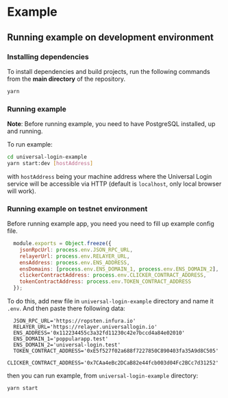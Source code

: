 # Example

## Running example on development environment

### Installing dependencies

To install dependencies and build projects, run the following commands from the **main directory** of the repository.
```sh
yarn
```

### Running example

**Note**: Before running example, you need to have PostgreSQL installed, up and running.

To run example:

```sh
cd universal-login-example
yarn start:dev [hostAddress]
```

with `hostAddress` being your machine address where the Universal Login service will be accessible via HTTP (default is `localhost`, only local browser will work).

### Running example on testnet environment

Before running example app, you need you need to fill up example config file.
```js
  module.exports = Object.freeze({
    jsonRpcUrl: process.env.JSON_RPC_URL,
    relayerUrl: process.env.RELAYER_URL,
    ensAddress: process.env.ENS_ADDRESS,
    ensDomains: [process.env.ENS_DOMAIN_1, process.env.ENS_DOMAIN_2],
    clickerContractAddress: process.env.CLICKER_CONTRACT_ADDRESS,
    tokenContractAddress: process.env.TOKEN_CONTRACT_ADDRESS
  });
```

To do this, add new file in `universal-login-example` directory and name it `.env`. And then paste there following data:
```
  JSON_RPC_URL='https://ropsten.infura.io'
  RELAYER_URL='https://relayer.universallogin.io'
  ENS_ADDRESS='0x112234455c3a32fd11230c42e7bccd4a84e02010'
  ENS_DOMAIN_1='poppularapp.test'
  ENS_DOMAIN_2='universal-login.test'
  TOKEN_CONTRACT_ADDRESS='0xE5f527f02a688f7227850C890403fa35A9d8C505'
  CLICKER_CONTRACT_ADDRESS='0x7CAa4eBc2DCaB82e44fcb003d04Fc2BCc7d31252'
```
then you can run example, from `universal-login-example` directory:
```
yarn start
```
